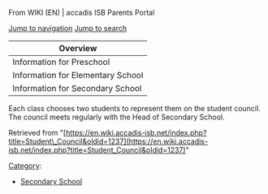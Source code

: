 From WIKI (EN) | accadis ISB Parents Portal

[Jump to navigation](https://en.wiki.accadis-isb.net/Student_Council#mw-head) [Jump to search](https://en.wiki.accadis-isb.net/Student_Council#searchInput)

| Overview |
| --- |
| Information for Preschool | no |
| Information for Elementary School | no |
| Information for Secondary School | yes |

Each class chooses two students to represent them on the student council. The council meets regularly with the Head of Secondary School.

Retrieved from "[https://en.wiki.accadis-isb.net/index.php?title=Student\_Council&oldid=1237](https://en.wiki.accadis-isb.net/index.php?title=Student_Council&oldid=1237)"

[Category](https://en.wiki.accadis-isb.net/Special:Categories "Special:Categories"):

-   [Secondary School](https://en.wiki.accadis-isb.net/Category:Secondary_School "Category:Secondary School")